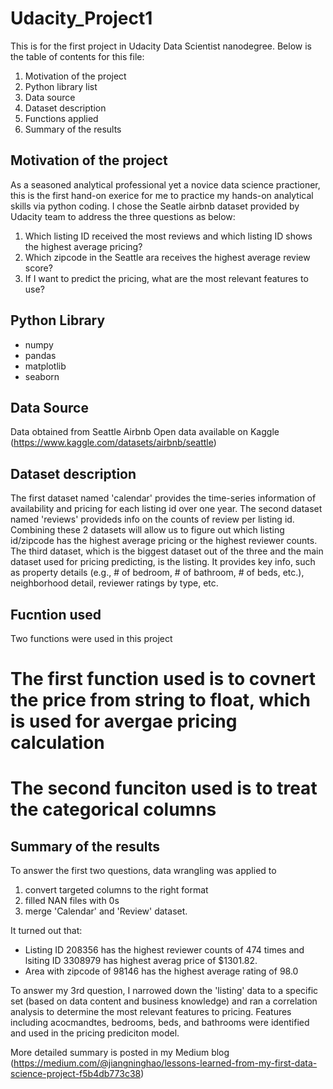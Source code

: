 # Udacity_Project1
This is for the first project in Udacity Data Scientist nanodegree. Below is the table of contents for this file: 
1. Motivation of the project
2. Python library list
3. Data source
4. Dataset description
5. Functions applied 
6. Summary of the results

## Motivation of the project 

As a seasoned analytical professional yet a novice data science practioner, this is the first hand-on exerice for me to practice my hands-on analytical skills via python coding. I chose the Seatle airbnb dataset provided by Udacity team to address the three questions as below: 
1. Which listing ID received the most reviews and which listing ID shows the highest average pricing?  
2. Which zipcode in the Seattle ara receives the highest average review score? 
3. If I want to predict the pricing, what are the most relevant features to use? 

## Python Library 
- numpy
- pandas
- matplotlib
- seaborn

## Data Source

Data obtained from Seattle Airbnb Open data available on Kaggle (https://www.kaggle.com/datasets/airbnb/seattle)

## Dataset description 

The first dataset named 'calendar' provides the time-series information of availability and pricing for each listing id over one year. 
The second dataset named 'reviews' provideds info on the counts of review per listing id. 
Combining these 2 datasets will allow us to figure out which listing id/zipcode has the highest average pricing or the highest reviewer counts. 
The third dataset, which is the biggest dataset out of the three and the main dataset used for pricing predicting, is the listing. It provides key info, such as property details (e.g., # of bedroom, # of bathroom, # of beds, etc.), neighborhood detail, reviewer ratings by type, etc. 

## Fucntion used 
Two functions were used in this project

# The first function used is to covnert the price from string to float, which is used for avergae pricing calculation 

# The second funciton used is to treat the categorical columns

## Summary of the results
To answer the first two questions, data wrangling was applied to 
1) convert targeted columns to the right format
2) filled NAN files with 0s 
3) merge  'Calendar' and 'Review' dataset. 

It turned out that: 
  - Listing ID 208356 has the highest reviewer counts of 474 times and lsiting ID 3308979 has highest averag price of $1301.82. 
  - Area with zipcode of 98146 has the highest average rating of 98.0

To answer my 3rd question, I narrowed down the 'listing' data to a specific set (based on data content and business knowledge) and ran a correlation analysis to determine the most relevant features to pricing. Features including acocmandtes, bedrooms, beds, and bathrooms were identified and used in the pricing prediciton model. 

More detailed summary is posted in my Medium blog (https://medium.com/@jiangninghao/lessons-learned-from-my-first-data-science-project-f5b4db773c38)
